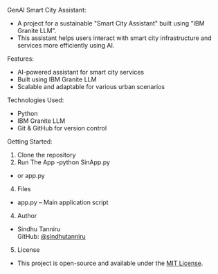 GenAI Smart City Assistant:
- A project for a sustainable "Smart City Assistant" built using "IBM Granite LLM".
- This assistant helps users interact with smart city infrastructure and services more efficiently using AI.

Features:
- AI-powered assistant for smart city services
- Built using IBM Granite LLM
- Scalable and adaptable for various urban scenarios
  
Technologies Used:
- Python
- IBM Granite LLM
- Git & GitHub for version control

Getting Started:
1. Clone the repository
2. Run The App
 -python SinApp.py
 - or app.py
4. Files
- app.py – Main application script
4. Author
 - Sindhu Tanniru  
GitHub: [@sindhutanniru](https://github.com/sindhutanniru)
5. License
- This project is open-source and available under the [MIT License](LICENSE).

